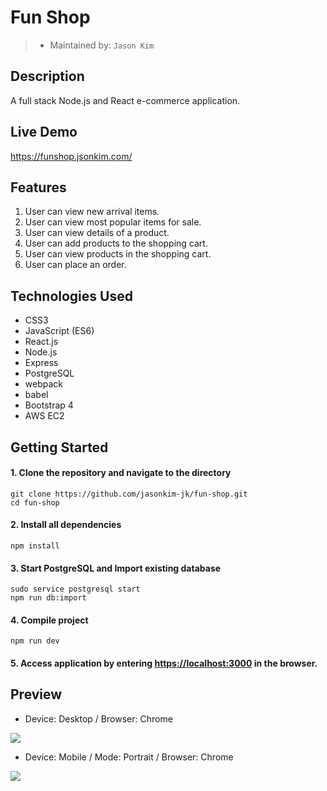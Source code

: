 # Fun Shop
> - Maintained by: `Jason Kim`

## Description
A full stack Node.js and React e-commerce application.

## Live Demo
https://funshop.jsonkim.com/

## Features
 1. User can view new arrival items.
 2. User can view most popular items for sale.
 3. User can view details of a product.
 4. User can add products to the shopping cart.
 5. User can view products in the shopping cart.
 6. User can place an order.

## Technologies Used
  - CSS3
  - JavaScript (ES6)
  - React.js
  - Node.js
  - Express
  - PostgreSQL
  - webpack
  - babel
  - Bootstrap 4
  - AWS EC2

## Getting Started
#### 1. Clone the repository and navigate to the directory
```shell
git clone https://github.com/jasonkim-jk/fun-shop.git
cd fun-shop
```

#### 2. Install all dependencies
```shell
npm install
```

#### 3. Start PostgreSQL and Import existing database
```shell
sudo service postgresql start
npm run db:import
```

#### 4. Compile project
```shell
npm run dev
```

#### 5. Access application by entering [https://localhost:3000](https://localhost:3000) in the browser.


## Preview
  - Device: Desktop / Browser: Chrome 
  
<img src="server/public/images/funshop-screenshot.gif">


  - Device: Mobile / Mode: Portrait / Browser: Chrome 

<img src="server/public/images/funshop-screenshot-mobile-portrait.gif">
